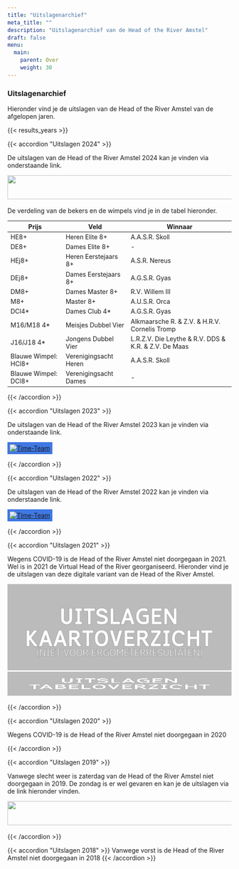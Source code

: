 ```yaml
---
title: "Uitslagenarchief"
meta_title: ""
description: "Uitslagenarchief van de Head of the River Amstel"
draft: false
menu:
  main:
    parent: Over
    weight: 30
---
```

### Uitslagenarchief 
Hieronder vind je de uitslagen van de Head of the River Amstel van de afgelopen jaren.

{{< results_years >}}




{{< accordion "Uitslagen 2024" >}}

De uitslagen van de Head of the River Amstel 2024 kan je vinden via onderstaande link.

<a href="https://hoesnelwasik.nl/head/2024/uitslagen#blocks" target="_blank"><img alt="" height="54" src="https://poweredbyiris.nl/wp-content/uploads/2014/04/banner_poweredbyiris1.png" width="519"></a>

De verdeling van de bekers en de wimpels vind je in de tabel hieronder.

| Prijs                 | Veld                  | Winnaar           |
|-----------------------|-----------------------|-------------------|
| HE8+                  | Heren Elite 8+        | A.A.S.R. Skoll    |
| DE8+                  | Dames Elite 8+        | -                 |
| HEj8+                 | Heren Eerstejaars 8+  | A.S.R. Nereus     |
| DEj8+                 | Dames Eerstejaars 8+  | A.G.S.R. Gyas     |
| DM8+                  | Dames Master 8+       | R.V. Willem III   |
| M8+                   | Master 8+             | A.U.S.R. Orca     |
| DCl4*                 | Dames Club 4*         | A.G.S.R. Gyas     |
| M16/M18 4*            | Meisjes Dubbel Vier   | Alkmaarsche R. & Z.V. & H.R.V. Cornelis Tromp         |
| J16/J18 4*            | Jongens Dubbel Vier   | L.R.Z.V. Die Leythe & R.V. DDS & K.R. & Z.V. De Maas  |
| Blauwe Wimpel: HCl8+  | Verenigingsacht Heren | A.A.S.R. Skoll    |
| Blauwe Wimpel: DCl8+  | Verenigingsacht Dames | -                 |

{{< /accordion >}}

{{< accordion "Uitslagen 2023" >}}

De uitslagen van de Head of the River Amstel 2023 kan je vinden via onderstaande link.

<a href="https://regatta.time-team.nl/headoftheriveramstel/2023/results/events.php" target="_blank"><img alt="Time-Team" src="https://regatta.time-team.nl/inc/img/header.png" style="background-color: rgb(63, 120, 227); padding: 5px;"></a>

{{< /accordion >}}

{{< accordion "Uitslagen 2022" >}}

De uitslagen van de Head of the River Amstel 2022 kan je vinden via onderstaande link.

<a href="https://regatta.time-team.nl/headoftheriveramstel/2022/results/events.php" target="_blank"><img alt="Time-Team" src="https://regatta.time-team.nl/inc/img/header.png" style="background-color: rgb(63, 120, 227); padding: 5px;"></a>

{{< /accordion >}}

{{< accordion "Uitslagen 2021" >}}

Wegens COVID-19 is de Head of the River Amstel niet doorgegaan in 2021. 
Wel is in 2021 de Virtual Head of the River georganiseerd. Hieronder vind je de uitslagen van deze digitale variant van de Head of the River Amstel.

<div class="row items-center justify-between">
    <div class="md:col-6 py-10" style="background-image: url('images/virtualhead/Kaart_TimeTeam_NL_OP50perc.png'); background-size:cover;">
    <a href="https://rowingtracker.com/hotr/2021" target="_blank"><img alt="Kaartuitslagen Virtual Head 2021" src="images/virtualhead/hotr2021_NL_UitslagenKaart.png" width="519"></a>
    </div>
    <div class="md:col-6 py-10" style="background-image: url('images/virtualhead/stille-amstel-rembrandttoren-Head.cr.hvg.jpg'); background-size:cover;">
    <a href="https://regatta.time-team.nl/hotr/2021/index.php" target="_blank"><img alt="Tabeluitslagen Virtual Head 2021" height="54" src="images/virtualhead/hotr2021_NL_UitslagenTabel.png" width="519"></a>
  </div>
</div>

{{< /accordion >}}

{{< accordion "Uitslagen 2020" >}}

Wegens COVID-19 is de Head of the River Amstel niet doorgegaan in 2020

{{< /accordion >}}

{{< accordion "Uitslagen 2019" >}}

Vanwege slecht weer is zaterdag van de Head of the River Amstel niet doorgegaan in 2019. De zondag is er wel gevaren en kan je de uitslagen via de link hieronder vinden.

<a href="https://hoesnelwasik.nl/head/2019/uitslagen#blocks" target="_blank"><img alt="" height="54" src="https://poweredbyiris.nl/wp-content/uploads/2014/04/banner_poweredbyiris1.png" width="519"></a>

{{< /accordion >}}

{{< accordion "Uitslagen 2018" >}}
Vanwege vorst is de Head of the River Amstel niet doorgegaan in 2018
{{< /accordion >}}